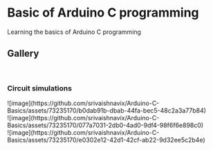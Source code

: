 <h1> Basic of Arduino C programming </h1>
Learning the basics of Arduino C programming
<br/>
<h2> Gallery </h2>
<br/>
<h3> Circuit simulations </h3>
![image](https://github.com/srivaishnavix/Arduino-C-Basics/assets/73235170/b0dab91b-dbab-44fa-bec5-48c2a3a77b84)
<br/>
![image](https://github.com/srivaishnavix/Arduino-C-Basics/assets/73235170/077a7031-2db0-4ad0-9df4-98f6f6e898c0)
<br/>
![image](https://github.com/srivaishnavix/Arduino-C-Basics/assets/73235170/e0302e12-42d1-42cf-ab22-9d32ee5c2b4e)
